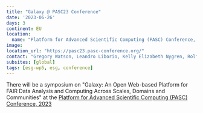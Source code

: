 ```yaml
---
title: "Galaxy @ PASC23 Conference"
date: '2023-06-26'
days: 3
continent: EU
location:
  name: "Platform for Advanced Scientific Computing (PASC) Conference, Davos, Switzerland"
image: 
location_url: "https://pasc23.pasc-conference.org/"
contact: "Gregory Watson, Leandro Liborio, Kelly Elizabeth Nygren, Rolf Verberg, Sergey Yakubov, Hans-Rudolf Hotz"
subsites: [global]
tags: [esg-wp5, esg, conference]
---
```


There will be a symposium on "Galaxy: An Open Web-based Platform for FAIR Data Analysis and Computing Across Scales, Domains and Communities" at the [Platform for Advanced Scientific Computing (PASC) Conference, 2023](https://pasc23.pasc-conference.org/)
